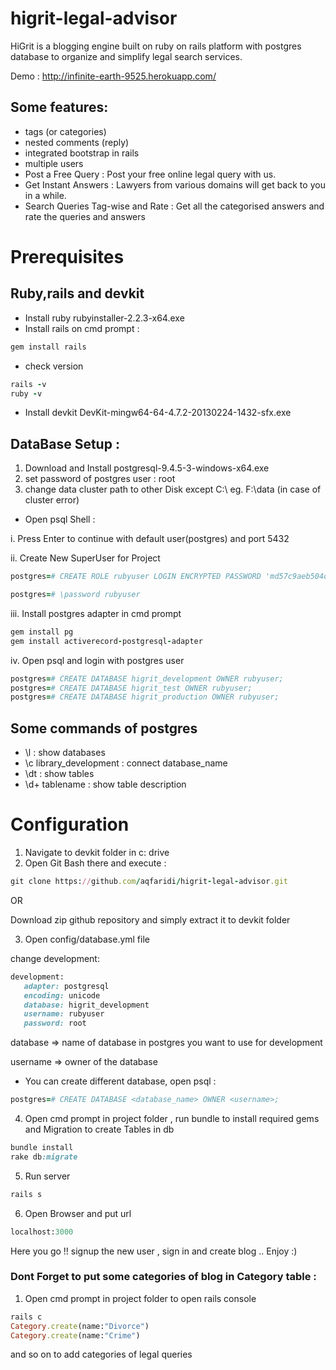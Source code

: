 # higrit-legal-advisor

HiGrit is a blogging engine built on ruby on rails platform with postgres database to organize and simplify legal search services.

Demo : http://infinite-earth-9525.herokuapp.com/

## Some features:

- tags (or categories)
- nested comments (reply)
- integrated bootstrap in rails
- multiple users
- Post a Free Query : Post your free online legal query with us.
- Get Instant Answers : Lawyers from various domains will get back to you in a while.
- Search Queries Tag-wise and Rate : Get all the categorised answers and rate the queries and answers

# Prerequisites

## Ruby,rails and devkit 
- Install ruby rubyinstaller-2.2.3-x64.exe
- Install rails on cmd prompt : 
```ruby
gem install rails 
```
- check version 
```ruby
rails -v
ruby -v
```

- Install devkit DevKit-mingw64-64-4.7.2-20130224-1432-sfx.exe

##  DataBase Setup :

1. Download and Install postgresql-9.4.5-3-windows-x64.exe
2. set password of postgres user : root
3. change data cluster path to other Disk except C:\   eg. F:\data (in case of cluster error)
 
- Open psql Shell : 

i. Press Enter to continue with default user(postgres) and port 5432

ii. Create New SuperUser for Project 
```ruby
postgres=# CREATE ROLE rubyuser LOGIN ENCRYPTED PASSWORD 'md57c9aeb504d6af71fa00e37ca8336a466' SUPERUSER INHERIT NOCREATEDB NOCREATEROLE NOREPLICATION;

postgres=# \password rubyuser
```

iii. Install postgres adapter in cmd prompt
```ruby
gem install pg
gem install activerecord-postgresql-adapter
```
iv. Open psql and login with postgres user
```ruby
postgres=# CREATE DATABASE higrit_development OWNER rubyuser;
postgres=# CREATE DATABASE higrit_test OWNER rubyuser;
postgres=# CREATE DATABASE higrit_production OWNER rubyuser;
```

## Some commands of postgres 

- \l : show databases
- \c library_development : connect database_name
- \dt : show tables
- \d+ tablename  : show table description


# Configuration

1. Navigate to devkit folder in c: drive
2. Open Git Bash there and execute : 
```ruby
git clone https://github.com/aqfaridi/higrit-legal-advisor.git
```
 OR

 Download zip github repository and simply extract it to devkit folder 

3. Open config/database.yml file 

change development: 
```ruby
development:
   adapter: postgresql
   encoding: unicode
   database: higrit_development
   username: rubyuser 
   password: root
```

database => name of database in postgres you want to use for development

username => owner of the database



- You can create different database, open psql : 
```ruby
postgres=# CREATE DATABASE <database_name> OWNER <username>;
```

4. Open cmd prompt in project folder , run bundle to install required gems and Migration to create Tables in db
```ruby
bundle install 
rake db:migrate
```

5. Run server 
```ruby
rails s
```

6. Open Browser and put url

```ruby
localhost:3000
```
Here you go !! signup the new user , sign in and create blog .. Enjoy :)


### Dont Forget to put some categories of blog in Category table : 
1. Open cmd prompt in project folder to open rails console
```ruby
rails c
Category.create(name:"Divorce")
Category.create(name:"Crime")
```

and so on to add categories of legal queries
